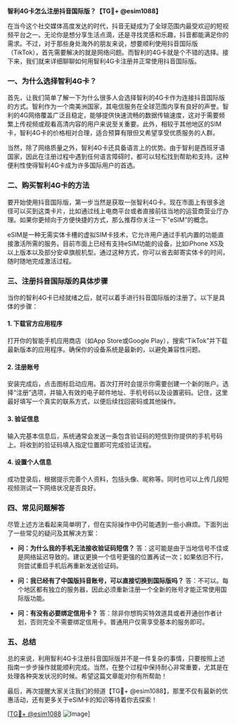 **智利4G卡怎么注册抖音国际版？【TG💪+ @esim1088】**

在当今这个社交媒体高度发达的时代，抖音无疑成为了全球范围内最受欢迎的短视频平台之一。无论你是想分享生活点滴，还是寻找灵感和乐趣，抖音都能满足你的需求。不过，对于那些身处海外的朋友来说，想要顺利使用抖音国际版（TikTok），首先需要解决的就是网络问题。而智利的4G卡就是个不错的选择。接下来，我们就来详细聊聊如何用智利4G卡注册并正常使用抖音国际版。

### 一、为什么选择智利4G卡？

首先，让我们简单了解一下为什么很多人会选择智利的4G卡作为连接抖音国际版的方式。智利作为一个南美洲国家，其电信服务在全球范围内享有良好的声誉。智利的4G网络覆盖广泛且稳定，能够提供快速流畅的数据传输速度，这对于需要频繁上传视频或观看高清内容的用户来说至关重要。此外，相较于其他地区的SIM卡，智利4G卡的价格相对合理，适合预算有限但又希望享受优质服务的人群。

当然，除了网络质量之外，智利4G卡还具备语言上的优势。由于智利是西班牙语国家，因此在注册过程中遇到任何语言障碍时，都可以轻松找到帮助和支持。这种便利性使得智利4G卡成为许多国际用户的首选。

### 二、购买智利4G卡的方法

要开始使用抖音国际版，第一步当然是获取一张智利4G卡。现在市面上有很多途径可以买到这类卡片，比如通过线上电商平台或者直接前往当地的运营商营业厅办理。如果你更倾向于方便快捷的方式，那么推荐你关注一下“eSIM”的概念。

eSIM是一种无需实体卡槽的虚拟SIM卡技术，它允许用户通过手机内置的功能直接激活所需的服务。目前市面上已经有支持eSIM功能的设备，比如iPhone XS及以上版本以及部分安卓旗舰机型。通过这种方式，你可以省去邮寄实体卡的时间，随时随地完成激活过程。

### 三、注册抖音国际版的具体步骤

当你的智利4G卡已经就绪之后，就可以着手进行抖音国际版的注册了。以下是具体的步骤：

#### 1. 下载官方应用程序
打开你的智能手机应用商店（如App Store或Google Play），搜索“TikTok”并下载最新版本的应用程序。确保你的设备系统是最新的，以避免兼容性问题。

#### 2. 注册账号
安装完成后，点击图标启动应用。首次打开时会提示你需要创建一个新的账户。选择“注册”选项，并输入有效的电子邮件地址、手机号码以及设置密码。记住，这里最好填写一个真实的联系方式，以便后续找回密码或其他操作。

#### 3. 验证信息
输入完基本信息后，系统通常会发送一条包含验证码的短信到你提供的手机号码上。将收到的验证码填入指定位置即可完成验证流程。

#### 4. 设置个人信息
成功登录后，根据提示完善个人资料，包括头像、昵称等。同时也可以上传几段短视频测试一下网络状况是否良好。

### 四、常见问题解答

尽管上述方法看起来简单明了，但在实际操作中仍可能遇到一些小麻烦。下面列出了一些常见的疑问及其解决方案：

- **问：为什么我的手机无法接收验证码短信？**
  答：这可能是由于当地信号不佳或是网络延迟导致的。建议更换一个信号更强的位置再试一次；如果依旧不行，则尝试重启手机后再重新发送验证码。

- **问：我已经有了中国版抖音账号，可以直接切换到国际版吗？**
  答：不可以。每个地区都有独立的服务器，因此必须重新注册一个全新的账号才能正常使用国际版功能。

- **问：有没有必要绑定信用卡？**
  答：除非你想购买特效道具或者开通创作者计划，否则完全不需要绑定信用卡。普通用户仅需享受基本的服务即可。

### 五、总结

总的来说，利用智利4G卡注册抖音国际版并不是一件复杂的事情，只要按照上述指南一步步操作就能顺利完成。当然，在整个过程中保持耐心非常重要，尤其是在处理各种突发状况的时候。希望这篇文章能对你有所帮助！

最后，再次提醒大家关注我们的频道【TG💪+ @esim1088】，那里不仅有最新的优惠活动，还有更多关于eSIM卡的知识等待着你去探索！

[[TG💪+ @esim1088](https://t.me/s/esim1088) ![Image](https://i.postimg.cc/4NQfJmqS/Snipaste-2025-05-13-00-14-12.png)]